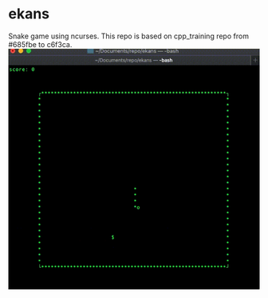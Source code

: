 # ekans
Snake game using ncurses. This repo is based on cpp_training repo from #685fbe to c6f3ca. 
![](ekans_demo.gif)
